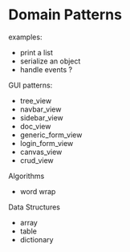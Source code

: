 # Domain Patterns

examples:

- print a list
- serialize an object
- handle events ?

GUI patterns:

- tree_view
- navbar_view
- sidebar_view
- doc_view
- generic_form_view
- login_form_view
- canvas_view
- crud_view

Algorithms

- word wrap

Data Structures

- array
- table
- dictionary
